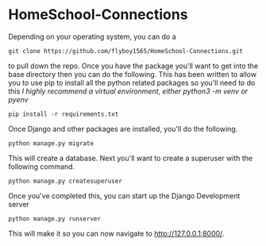 # HomeSchool-Connections

Depending on your operating system, you can do a 
```
git clone https://github.com/flyboy1565/HomeSchool-Connections.git
```
to pull down the repo. Once you have the package you'll want to get into the base directory then you can do the following. 
This has been written to allow you to use pip to install all the python related packages so you'll need to do this 
*I highly recommend a virtual environment, either python3 -m venv or pyenv*
```
pip install -r requirements.txt
```
Once Django and other packages are installed, you'll do the following.
```
python manage.py migrate
```
This will create a database.
Next you'll want to create a superuser with the following command.
```
python manage.py createsuperuser
```

Once you've completed this, you can start up the Django Development server
```
python manage.py runserver
```
This will make it so you can now navigate to http://127.0.0.1:8000/. 
